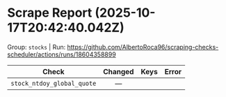 # Scrape Report (2025-10-17T20:42:40.042Z)

Group: `stocks`  |  Run: https://github.com/AlbertoRoca96/scraping-checks-scheduler/actions/runs/18604358899

| Check | Changed | Keys | Error |
|---|:---:|:--|:--|
| `stock_ntdoy_global_quote` | — |  |  |
